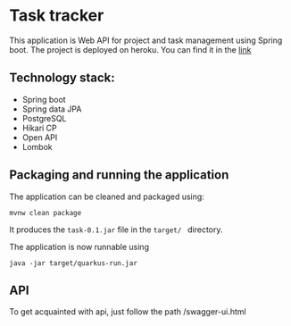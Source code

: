 # Task tracker


This application is Web API for project and task management using Spring boot. 
The project is deployed on heroku. You can find it in the [link](https://akvelon-task-tracker.herokuapp.com/)


## Technology stack:
* Spring boot
* Spring data JPA
* PostgreSQL  
* Hikari CP
* Open API
* Lombok



## Packaging and running the application

The application can be cleaned and packaged using:
```shell script
mvnw clean package
```
It produces the `task-0.1.jar` file in the `target/ ` directory.

The application is now runnable using

```shell script
java -jar target/quarkus-run.jar
```

## API
To get acquainted with api, just follow the path /swagger-ui.html
